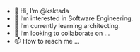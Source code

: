 - 👋 Hi, I’m @ksktada
- 👀 I’m interested in Software Engineering.
- 🌱 I’m currently learning architecting.
- 💞️ I’m looking to collaborate on ...
- 📫 How to reach me ...

<!---
ksktada/ksktada is a ✨ special ✨ repository because its `README.md` (this file) appears on your GitHub profile.
You can click the Preview link to take a look at your changes.
--->
